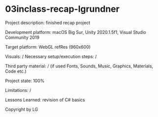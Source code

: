 # 03inclass-recap-lgrundner


Project description:
finished recap project 

Development platform:
macOS Big Sur, Unity 2020.1.5f1, Visual Studio Community 2019

Target platform:
WebGL refRes (960x600)

Visuals: /
Necessary setup/execution steps: /



Third party material: /
(if used Fonts, Sounds, Music, Graphics, Materials, Code etc.)

Project state:
100%

Limitations: /

Lessons Learned:
revision of C# basics

Copyright by LG
